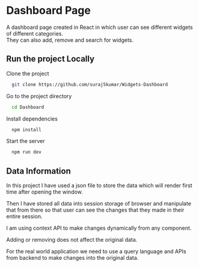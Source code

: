 # Dashboard Page

A dashboard page created in React in which user can see different widgets of different categories.    
They can also add, remove and search for widgets.
## Run the project Locally

Clone the project

```bash
  git clone https://github.com/suraj5kumar/Widgets-Dashboard
```

Go to the project directory

```bash
  cd Dashboard
```

Install dependencies

```bash
  npm install
```

Start the server

```bash
  npm run dev
```


## Data Information

In this project I have used a json file to store the data which will render first time after opening the window.  
  
Then I have stored all data into session storage of browser and manipulate that from there so that user can see the changes that they made in their entire session.  
  
I am using context API to make changes dynamically from any component.

Adding or removing does not affect the original data.  

For the real world application we need to use a query language and APIs from backend to make changes into the original data.